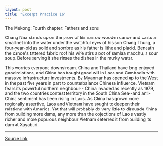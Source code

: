 ```yaml
---
layout: post
title: "Excerpt Practice 16"
---
```



The Mekong: Fourth chapter: Fathers and sons

Chang Naa stands up on the prow of his narrow wooden canoe and casts a small net into the water under the watchful eyes of his son Chang Thung, a four-year-old as solid and sombre as his father is lithe and placid. Beneath the canoe's tattered fabric roof his wife stirs a pot of samlaa macchu, a sour soup. Before serving it she rinses the dishes in the murky water.

This worries everyone downstream. China and Thailand have long enjoyed good relations, and China has bought good will in Laos and Cambodia with massive infrastructure investments. By Myanmar has opened up to the West in the past five years in part to counterbalance Chinese influence. Vietnam fears its powerful northern neighbour-- China invaded as recently as 1979, and the two countries contest territory in the South China Sea--and anti-China sentiment has been rising in Laos. As China has grown more regionally assertive, Laos and Vietnam have sought to deepen their relations with America. Yet that will probably do very little to dissuade China from building more dams, any more than the objections of Lao's vastly richer and more populous neighbour Vietnam deterred it from building its dam at Xayaburi.


*************************************************************************************

[Source link][link]

[link]: http://www.economist.com/news/essays/21689225-can-one-world-s-great-waterways-survive-its-development

